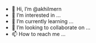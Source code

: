 - 👋 Hi, I’m @akhilmern
- 👀 I’m interested in ...
- 🌱 I’m currently learning ...
- 💞️ I’m looking to collaborate on ...
- 📫 How to reach me ...

<!---
akhilmern/akhilmern is a ✨ special ✨ repository because its `README.md` (this file) appears on your GitHub profile.
You can click the Preview link to take a look at your changes.
--->
